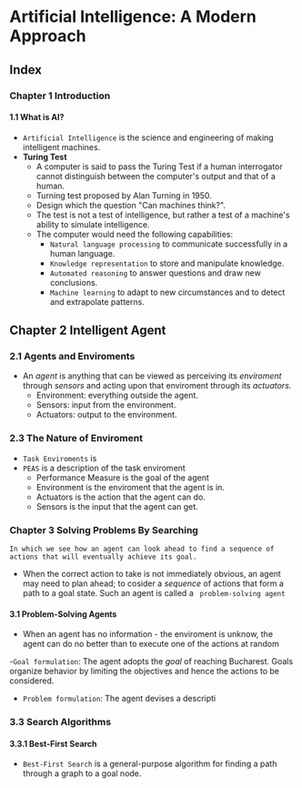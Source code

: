 # Artificial Intelligence: A Modern Approach

## Index

### Chapter 1 Introduction
#### 1.1 What is AI?
- `Artificial Intelligence` is the science and engineering of making intelligent machines.
- **Turing Test**
    - A computer is said to pass the Turing Test if a human interrogator cannot distinguish between the computer's output and that of a human.
    - Turning test proposed by Alan Turning in 1950.
    - Design which the question "Can machines think?".
    - The test is not a test of intelligence, but rather a test of a machine's ability to simulate intelligence.
    - The computer would need the following capabilities:
        - `Natural language processing` to communicate successfully in a human language.
        - `Knowledge representation` to store and manipulate knowledge.
        - `Automated reasoning` to answer questions and draw new conclusions.
        - `Machine learning` to adapt to new circumstances and to detect and extrapolate patterns.

## Chapter 2 Intelligent Agent
### 2.1 Agents and Enviroments
- An *agent* is anything that can be viewed as perceiving its *enviroment* through *sensors* and acting upon that enviroment through its *actuators*.
    - Environment: everything outside the agent.
    - Sensors: input from the environment.
    - Actuators: output to the environment.







    
### 2.3 The Nature of Enviroment
- `Task Enviroments` is 
- `PEAS` is a description of the task enviroment
    - Performance Measure is the goal of the agent
    - Environment is the enviroment that the agent is in.
    - Actuators is the action that the agent can do.
    - Sensors is the input that the agent can get.

### Chapter 3 Solving Problems By Searching
```
In which we see how an agent can look ahead to find a sequence of actions that will eventually achieve its goal.
```
- When the correct action to take is not immediately obvious, an agent may need to plan ahead; to cosider a *sequence* of actions that form a path to a goal state. Such an agent is called a ` problem-solving agent`
#### 3.1 Problem-Solving Agents
- When an agent has no information - the enviroment is unknow, the agent can do no better than to execute one of the actions at random

-`Goal formulation`: The agent adopts the *goal* of reaching Bucharest. Goals organize behavior by limiting the objectives and hence the actions to be considered. 
- `Problem formulation`: The agent devises a descripti
### 3.3 Search Algorithms
#### 3.3.1 Best-First Search
- `Best-First Search` is a general-purpose algorithm for finding a path through a graph to a goal node.